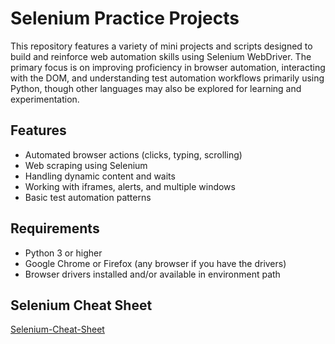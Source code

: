 # Selenium Practice Projects

This repository features a variety of mini projects and scripts designed to build and reinforce web automation skills using Selenium WebDriver. The primary focus is on improving proficiency in browser automation, interacting with the DOM, and understanding test automation workflows primarily using Python, though other languages may also be explored for learning and experimentation. 

## Features

* Automated browser actions (clicks, typing, scrolling)
* Web scraping using Selenium
* Handling dynamic content and waits
* Working with iframes, alerts, and multiple windows
* Basic test automation patterns

## Requirements

* Python 3 or higher
* Google Chrome or Firefox (any browser if you have the drivers)
* Browser drivers installed and/or available in environment path


## Selenium Cheat Sheet 

[Selenium-Cheat-Sheet](documents/Selenium-Cheat-Sheet.pdf)